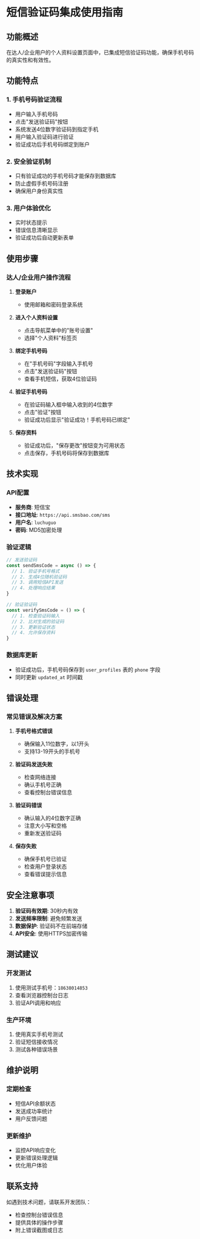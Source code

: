 # 短信验证码集成使用指南

## 功能概述

在达人/企业用户的个人资料设置页面中，已集成短信验证码功能，确保手机号码的真实性和有效性。

## 功能特点

### 1. 手机号码验证流程
- 用户输入手机号码
- 点击"发送验证码"按钮
- 系统发送4位数字验证码到指定手机
- 用户输入验证码进行验证
- 验证成功后手机号码绑定到账户

### 2. 安全验证机制
- 只有验证成功的手机号码才能保存到数据库
- 防止虚假手机号码注册
- 确保用户身份真实性

### 3. 用户体验优化
- 实时状态提示
- 错误信息清晰显示
- 验证成功后自动更新表单

## 使用步骤

### 达人/企业用户操作流程

1. **登录账户**
   - 使用邮箱和密码登录系统

2. **进入个人资料设置**
   - 点击导航菜单中的"账号设置"
   - 选择"个人资料"标签页

3. **绑定手机号码**
   - 在"手机号码"字段输入手机号
   - 点击"发送验证码"按钮
   - 查看手机短信，获取4位验证码

4. **验证手机号码**
   - 在验证码输入框中输入收到的4位数字
   - 点击"验证"按钮
   - 验证成功后显示"验证成功！手机号码已绑定"

5. **保存资料**
   - 验证成功后，"保存更改"按钮变为可用状态
   - 点击保存，手机号码将保存到数据库

## 技术实现

### API配置
- **服务商**: 短信宝
- **接口地址**: `https://api.smsbao.com/sms`
- **用户名**: `luchuguo`
- **密码**: MD5加密处理

### 验证逻辑
```javascript
// 发送验证码
const sendSmsCode = async () => {
  // 1. 验证手机号格式
  // 2. 生成4位随机验证码
  // 3. 调用短信API发送
  // 4. 处理响应结果
}

// 验证验证码
const verifySmsCode = () => {
  // 1. 检查验证码输入
  // 2. 比对生成的验证码
  // 3. 更新验证状态
  // 4. 允许保存资料
}
```

### 数据库更新
- 验证成功后，手机号码保存到 `user_profiles` 表的 `phone` 字段
- 同时更新 `updated_at` 时间戳

## 错误处理

### 常见错误及解决方案

1. **手机号格式错误**
   - 确保输入11位数字，以1开头
   - 支持13-19开头的手机号

2. **验证码发送失败**
   - 检查网络连接
   - 确认手机号正确
   - 查看控制台错误信息

3. **验证码错误**
   - 确认输入的4位数字正确
   - 注意大小写和空格
   - 重新发送验证码

4. **保存失败**
   - 确保手机号已验证
   - 检查用户登录状态
   - 查看错误提示信息

## 安全注意事项

1. **验证码有效期**: 30秒内有效
2. **发送频率限制**: 避免频繁发送
3. **数据保护**: 验证码不在前端存储
4. **API安全**: 使用HTTPS加密传输

## 测试建议

### 开发测试
1. 使用测试手机号：`18638014853`
2. 查看浏览器控制台日志
3. 验证API调用和响应

### 生产环境
1. 使用真实手机号测试
2. 验证短信接收情况
3. 测试各种错误场景

## 维护说明

### 定期检查
- 短信API余额状态
- 发送成功率统计
- 用户反馈问题

### 更新维护
- 监控API响应变化
- 更新错误处理逻辑
- 优化用户体验

## 联系支持

如遇到技术问题，请联系开发团队：
- 检查控制台错误信息
- 提供具体的操作步骤
- 附上错误截图或日志 